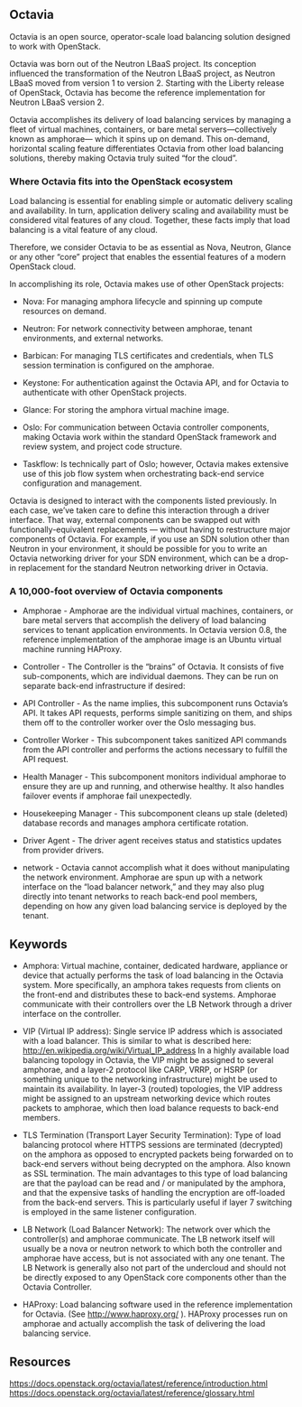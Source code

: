 ## Octavia 

Octavia is an open source, operator-scale load balancing solution designed to work with OpenStack.

Octavia was born out of the Neutron LBaaS project. Its conception influenced the transformation of the Neutron LBaaS project, as Neutron LBaaS moved from version 1 to version 2. Starting with the Liberty release of OpenStack, Octavia has become the reference implementation for Neutron LBaaS version 2.

Octavia accomplishes its delivery of load balancing services by managing a fleet of virtual machines, containers, or bare metal servers—collectively known as amphorae— which it spins up on demand. This on-demand, horizontal scaling feature differentiates Octavia from other load balancing solutions, thereby making Octavia truly suited “for the cloud”.

### Where Octavia fits into the OpenStack ecosystem 

Load balancing is essential for enabling simple or automatic delivery scaling and availability. In turn, application delivery scaling and availability must be considered vital features of any cloud. Together, these facts imply that load balancing is a vital feature of any cloud.

Therefore, we consider Octavia to be as essential as Nova, Neutron, Glance or any other “core” project that enables the essential features of a modern OpenStack cloud.

In accomplishing its role, Octavia makes use of other OpenStack projects:

- Nova: For managing amphora lifecycle and spinning up compute resources on demand.

- Neutron: For network connectivity between amphorae, tenant environments, and external networks.

- Barbican: For managing TLS certificates and credentials, when TLS session termination is configured on the amphorae.

- Keystone: For authentication against the Octavia API, and for Octavia to authenticate with other OpenStack projects.

- Glance: For storing the amphora virtual machine image.

- Oslo: For communication between Octavia controller components, making Octavia work within the standard OpenStack framework and review system, and project code structure.

- Taskflow: Is technically part of Oslo; however, Octavia makes extensive use of this job flow system when orchestrating back-end service configuration and management.

Octavia is designed to interact with the components listed previously. In each case, we’ve taken care to define this interaction through a driver interface. That way, external components can be swapped out with functionally-equivalent replacements — without having to restructure major components of Octavia. For example, if you use an SDN solution other than Neutron in your environment, it should be possible for you to write an Octavia networking driver for your SDN environment, which can be a drop-in replacement for the standard Neutron networking driver in Octavia.


### A 10,000-foot overview of Octavia components

- Amphorae - Amphorae are the individual virtual machines, containers, or bare metal servers that accomplish the delivery of load balancing services to tenant application environments. In Octavia version 0.8, the reference implementation of the amphorae image is an Ubuntu virtual machine running HAProxy.

- Controller - The Controller is the “brains” of Octavia. It consists of five sub-components, which are individual daemons. They can be run on separate back-end infrastructure if desired:

+ API Controller - As the name implies, this subcomponent runs Octavia’s API. It takes API requests, performs simple sanitizing on them, and ships them off to the controller worker over the Oslo messaging bus.

+ Controller Worker - This subcomponent takes sanitized API commands from the API controller and performs the actions necessary to fulfill the API request.

+ Health Manager - This subcomponent monitors individual amphorae to ensure they are up and running, and otherwise healthy. It also handles failover events if amphorae fail unexpectedly.

+ Housekeeping Manager - This subcomponent cleans up stale (deleted) database records and manages amphora certificate rotation.

+ Driver Agent - The driver agent receives status and statistics updates from provider drivers.

- network - Octavia cannot accomplish what it does without manipulating the network environment. Amphorae are spun up with a network interface on the “load balancer network,” and they may also plug directly into tenant networks to reach back-end pool members, depending on how any given load balancing service is deployed by the tenant.



## Keywords 

- Amphora: Virtual machine, container, dedicated hardware, appliance or device that actually performs the task of load balancing in the Octavia system. More specifically, an amphora takes requests from clients on the front-end and distributes these to back-end systems. Amphorae communicate with their controllers over the LB Network through a driver interface on the controller.

- VIP (Virtual IP address): Single service IP address which is associated with a load balancer. This is similar to what is described here: http://en.wikipedia.org/wiki/Virtual_IP_address In a highly available load balancing topology in Octavia, the VIP might be assigned to several amphorae, and a layer-2 protocol like CARP, VRRP, or HSRP (or something unique to the networking infrastructure) might be used to maintain its availability. In layer-3 (routed) topologies, the VIP address might be assigned to an upstream networking device which routes packets to amphorae, which then load balance requests to back-end members.

- TLS Termination (Transport Layer Security Termination): Type of load balancing protocol where HTTPS sessions are terminated (decrypted) on the amphora as opposed to encrypted packets being forwarded on to back-end servers without being decrypted on the amphora. Also known as SSL termination. The main advantages to this type of load balancing are that the payload can be read and / or manipulated by the amphora, and that the expensive tasks of handling the encryption are off-loaded from the back-end servers. This is particularly useful if layer 7 switching is employed in the same listener configuration. 

- LB Network (Load Balancer Network): The network over which the controller(s) and amphorae communicate. The LB network itself will usually be a nova or neutron network to which both the controller and amphorae have access, but is not associated with any one tenant. The LB Network is generally also not part of the undercloud and should not be directly exposed to any OpenStack core components other than the Octavia Controller.

- HAProxy: Load balancing software used in the reference implementation for Octavia. (See http://www.haproxy.org/ ). HAProxy processes run on amphorae and actually accomplish the task of delivering the load balancing service.





## Resources 
https://docs.openstack.org/octavia/latest/reference/introduction.html
https://docs.openstack.org/octavia/latest/reference/glossary.html